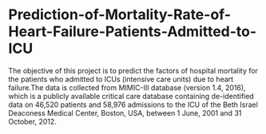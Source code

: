 # Prediction-of-Mortality-Rate-of-Heart-Failure-Patients-Admitted-to-ICU
The objective of this project is to predict the factors of hospital mortality for the patients who admitted to ICUs (intensive care units) due to heart failure.The data is collected from MIMIC-III database (version 1.4, 2016), which is a publicly available critical care database containing de-identified data on 46,520 patients and 58,976 admissions to the ICU of the Beth Israel Deaconess Medical Center, Boston, USA, between 1 June, 2001 and 31 October, 2012.
